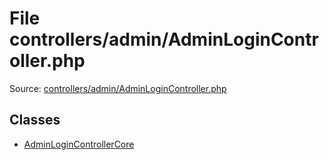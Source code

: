 File controllers/admin/AdminLoginController.php
=========

Source: [controllers/admin/AdminLoginController.php](https://github.com/PrestaShop/PrestaShop/blob/1.5.6.1/controllers/admin/AdminLoginController.php)


Classes
-------

* [AdminLoginControllerCore](class.AdminLoginControllerCore.md)

